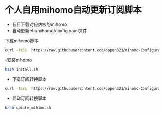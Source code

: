 # 个人自用mihomo自动更新订阅脚本
- 自用下载对应内核的mihomo
- 自动更新etc/mihomo/config.yaml文件

下载mihomo脚本
```sh
curl -fsSL  https://raw.githubusercontent.com/oppen321/mihomo-Configuration/main/install.sh -o install.sh
```
-安装mihomo
```sh
bash install.sh
```
- 下载订阅转换脚本
```sh
curl -fsSL  https://raw.githubusercontent.com/oppen321/mihomo-Configuration/main/update_mihimo.sh -o update_mihimo.sh
```
- 启动订阅转换脚本
```sh
bash update_mihimo.sh

```
